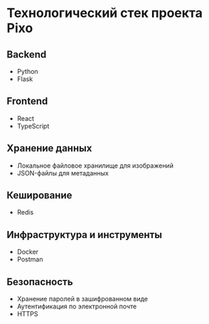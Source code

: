 # Технологический стек проекта Pixo

## Backend
- Python
- Flask

## Frontend
- React
- TypeScript

## Хранение данных
- Локальное файловое хранилище для изображений
- JSON-файлы для метаданных

## Кеширование
- Redis

## Инфраструктура и инструменты
- Docker
- Postman

## Безопасность
- Хранение паролей в зашифрованном виде
- Аутентификация по электронной почте
- HTTPS
